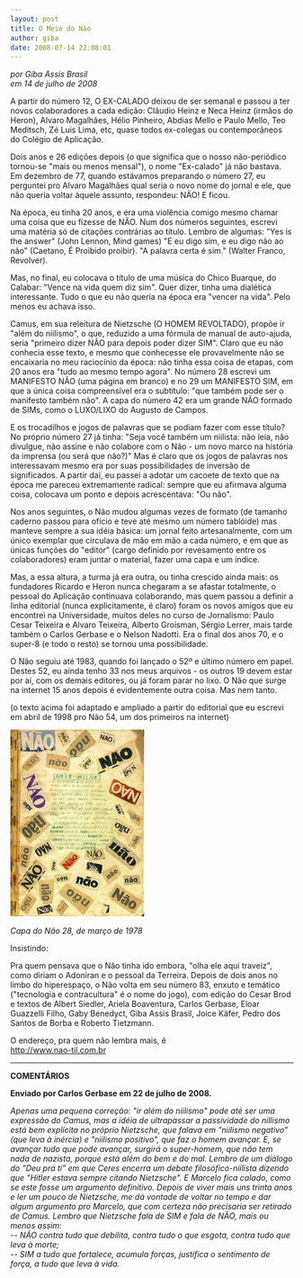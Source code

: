 ```yaml
---
layout: post
title: O Meio do Não
author: giba
date: 2008-07-14 22:08:01
---
```

*por Giba Assis Brasil*\
*em 14 de julho de 2008*

A partir do número 12, O EX-CALADO deixou de ser semanal e passou a ter novos colaboradores a cada edição: Cláudio Heinz e Neca Heinz (irmãos do Heron), Alvaro Magalhães, Hélio Pinheiro, Abdias Mello e Paulo Mello, Teo Meditsch, Zé Luis Lima, etc, quase todos ex-colegas ou contemporâneos do Colégio de Aplicação.

Dois anos e 26 edições depois (o que significa que o nosso não-periódico tornou-se "mais ou menos mensal"), o nome "Ex-calado" já não bastava. Em dezembro de 77, quando estávamos preparando o número 27, eu perguntei pro Alvaro Magalhães qual seria o novo nome do jornal e ele, que não queria voltar àquele assunto, respondeu: NÃO! E ficou.

Na época, eu tinha 20 anos, e era uma violência comigo mesmo chamar uma coisa que eu fizesse de NÃO. Num dos números seguintes, escrevi uma matéria só de citações contrárias ao título. Lembro de algumas: "Yes is the answer" (John Lennon, Mind games) "E eu digo sim, e eu digo não ao não" (Caetano, É Proibido proibir). "A palavra certa é sim." (Walter Franco, Revolver).

Mas, no final, eu colocava o título de uma música do Chico Buarque, do Calabar: "Vence na vida quem diz sim". Quer dizer, tinha uma dialética interessante. Tudo o que eu não queria na época era "vencer na vida". Pelo menos eu achava isso.

Camus, em sua releitura de Nietzsche (O HOMEM REVOLTADO), propõe ir "além do niilismo", o que, reduzido a uma fórmula de manual de auto-ajuda, seria "primeiro dizer NÃO para depois poder dizer SIM". Claro que eu não conhecia esse texto, e mesmo que conhecesse ele provavelmente não se encaixaria no meu raciocínio da época: não tinha essa coisa de etapas, com 20 anos era "tudo ao mesmo tempo agora". No número 28 escrevi um MANIFESTO NÃO (uma página em branco) e no 29 um MANIFESTO SIM, em que a única coisa compreensível era o subtítulo: "que também pode ser o manifesto também não". A capa do número 42 era um grande NÃO formado de SIMs, como o LUXO/LIXO do Augusto de Campos.

E os trocadilhos e jogos de palavras que se podiam fazer com esse título? No próprio número 27 já tinha: "Seja você também um niilista: não leia, não divulgue, não assine e não colabore com o Não - um novo marco na história da imprensa (ou será que não?)" Mas é claro que os jogos de palavras nos interessavam mesmo era por suas possibilidades de inversão de significados. A partir daí, eu passei a adotar um cacoete de texto que na época me pareceu extremamente radical: sempre que eu afirmava alguma coisa, colocava um ponto e depois acrescentava: "Ou não".

Nos anos seguintes, o Não mudou algumas vezes de formato (de tamanho caderno passou para ofício e teve até mesmo um número tablóide) mas manteve sempre a sua idéia básica: um jornal feito artesanalmente, com um único exemplar que circulava de mão em mão a cada número, e em que as únicas funções do "editor" (cargo definido por revesamento entre os colaboradores) eram juntar o material, fazer uma capa e um índice.

Mas, a essa altura, a turma já era outra, ou tinha crescido ainda mais: os fundadores Ricardo e Heron nunca chegaram a se afastar totalmente, o pessoal do Aplicação continuava colaborando, mas quem passou a definir a linha editorial (nunca explicitamente, é claro) foram os novos amigos que eu encontrei na Universidade, muitos deles no curso de Jornalismo: Paulo Cesar Teixeira e Alvaro Teixeira, Alberto Groisman, Sérgio Lerrer, mais tarde também o Carlos Gerbase e o Nelson Nadotti. Era o final dos anos 70, e o super-8 (e todo o resto) se tornou uma possibilidade.

O Não seguiu até 1983, quando foi lançado o 52º e último número em papel. Destes 52, eu ainda tenho 33 nos meus arquivos - os outros 19 devem estar por aí, com os demais editores, ou já foram parar no lixo. O Não que surge na internet 15 anos depois é evidentemente outra coisa. Mas nem tanto.

(o texto acima foi adaptado e ampliado a partir do editorial que eu escrevi em abril de 1998 pro Não 54, um dos primeiros na internet)

![](/uploads/nao_capa.jpg)

*Capa do Não 28, de março de 1978*

Insistindo:

Pra quem pensava que o Não tinha ido embora, "olha ele aqui traveiz", como diriam o Adoniran e o pessoal da Terreira. Depois de dois anos no limbo do hiperespaço, o Não volta em seu número 83, enxuto e temático ("tecnologia e contracultura" é o nome do jogo), com edição do Cesar Brod e textos de Albert Siedler, Ariela Boaventura, Carlos Gerbase, Eloar Guazzelli Filho, Gaby Benedyct, Giba Assis Brasil, Joice Käfer, Pedro dos Santos de Borba e Roberto Tietzmann.

O endereço, pra quem não lembra mais, é\
http://www.nao-til.com.br

- - -

**COMENTÁRIOS**

**Enviado por Carlos Gerbase em 22 de julho de 2008.**

*Apenas uma pequena correção: "ir além do niilismo" pode até ser uma expressão do Camus, mas a idéia de ultrapassar a passividade do nillismo está bem explícita no próprio Nietzsche, que falava em "niilismo negativo" (que leva à inércia) e "niilismo positivo", que faz o homem avançar. E, se avançar tudo que pode avançar, surgirá o super-homem, que não tem nada de nazista, porque está além do bem e do mal. Lembro de um diálogo do "Deu pra ti" em que Ceres encerra um debate filosófico-niilista dizendo que "Hitler estava sempre citando Nietzsche". E Marcelo fica calado, como se este fosse um argumento definitivo. Depois de viver mais uns trinta anos e ler um pouco de Nietzsche, me dá vontade de voltar no tempo e dar algum argumento pro Marcelo, que com certeza não precisaria ser retirado de Camus. Lembro que Nietzsche fala de SIM e fala de NÃO, mais ou menos assim:*\
*\-- NÃO contra tudo que debilita, contra tudo o que esgota, contra tudo que leva à morte;*\
*\-- SIM a tudo que fortalece, acumula forças, justifica o sentimento de força, a tudo que leva à vida.*